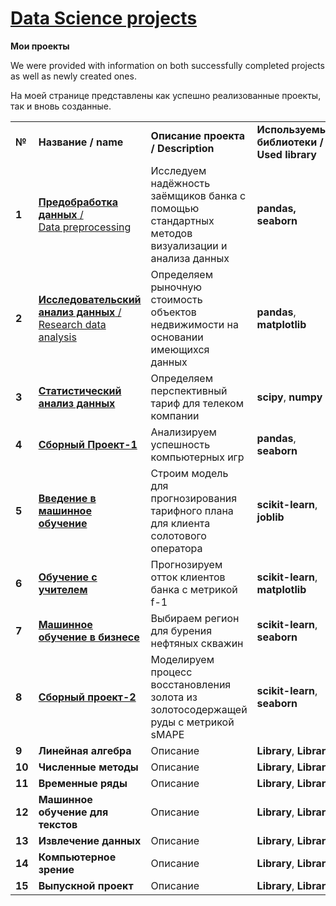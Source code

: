 <!DOCTYPE html>
<html>
 <head>
  <meta charset="utf-8">
 </head>
 <body>
<h1><a href="https://praktikum.yandex.ru/data-scientist/" target="_blank">Data Science projects</a></h1>
   
<b>Мои проекты</b><br/>
   
   <p>We were provided with information on both successfully completed projects as well as newly created ones.</p>
   <p>На моей странице представлены как успешно реализованные проекты, так и вновь созданные.</p>
   

<table>
  
<tr>
<td><b>№</b></td>
<td><b>Название / name</b></td>
<td><b>Описание проекта / Description</b></td>
<td><b>Используемые библиотеки / Used library</b></td>
</tr>
  
<tr>
<td><b>1</b></td>
<td><a href="https://github.com/tropanets/projects/1_Data_preprocessing.ipynb" target="_blank"><b>Предобработка данных</b> /</br>Data preprocessing</a></td>
<td>Исследуем надёжность заёмщиков банка с помощью стандартных методов визуализации и анализа данных</td>
<td> <b>pandas, seaborn</b></td>
</tr>

<tr>
<td><b>2</b></td>
<td><a href="https://github.com/tropanets/2_Research_data_analysis.ipynb" target="_blank"><b>Исследовательский анализ данных</b> /</br>Research data analysis</a></td>
<td>Определяем рыночную стоимость объектов недвижимости на основании имеющихся данных</td>
<td><b>pandas</b>, <b>matplotlib</b></td>
</tr>

<tr>
<td><b>3</b></td>
<td><a href="https://github.com/.ipynb" target="_blank"><b>Статистический анализ данных</b></a></td>
<td>Определяем перспективный тариф для телеком компании</td>
<td><b>scipy</b>, <b>numpy</b></td>
</tr>

<tr>
<td><b>4</b></td>
<td><a href="https://github.com/.ipynb" target="_blank"><b>Сборный Проект-1</b></a></td>
<td>Анализируем успешность компьютерных игр</td>
<td><b>pandas</b>, <b>seaborn</b></td>
</tr>

<tr>
<td><b>5</b></td>
<td><a href="https://github.com/.ipynb" target="_blank"><b>Введение в машинное обучение</b></a></td>
<td>Строим модель для прогнозирования тарифного плана для клиента солотового оператора</td>
<td><b>scikit-learn</b>, <b>joblib</b></td>
</tr>

<tr>
<td><b>6</b></td>
<td><a href="https://github.com/.ipynb" target="_blank"><b>Обучение с учителем</b></a></td>
<td>Прогнозируем отток клиентов банка с метрикой f-1</td>
<td><b>scikit-learn</b>, <b>matplotlib</b></td>
</tr>

<tr>
<td><b>7</b></td>
<td><a href="https://github.com/.ipynb" target="_blank"><b>Машинное обучение в бизнесе</b></a></td>
<td>Выбираем регион для бурения нефтяных скважин</td>
<td><b>scikit-learn</b>, <b>seaborn</b></td>
</tr>

<tr>
<td><b>8</b></td>
<td><a href="https://github.com/.ipynb" target="_blank"><b>Сборный проект-2</b></a></td>
<td>Моделируем процесс восстановления золота из золотосодержащей руды с метрикой sMAPE</td>
<td><b>scikit-learn</b>, <b>seaborn</b></td>
</tr>

<tr>
<td><b>9</b></td>
<td><b>Линейная алгебра</b></td>
<td>Описание</td>
<td><b>Library</b>, <b>Library</b></td>
</tr>

<tr>
<td><b>10</b></td>
<td><b>Численные методы</b></td>
<td>Описание</td>
<td><b>Library</b>, <b>Library</b></td>
</tr>

<tr>
<td><b>11</b></td>
<td><b>Временные ряды</b></td>
<td>Описание</td>
<td><b>Library</b>, <b>Library</b></td>
</tr>

<tr>
<td><b>12</b></td>
<td><b>Машинное обучение для текстов</b></td>
<td>Описание</td>
<td><b>Library</b>, <b>Library</b></td>
</tr>

<tr>
<td><b>13</b></td>
<td><b>Извлечение данных</b></td>
<td>Описание</td>
<td><b>Library</b>, <b>Library</b></td>
</tr>
</body>

<tr>
<td><b>14</b></td>
<td><b>Компьютерное зрение</b></td>
<td>Описание</td>
<td><b>Library</b>, <b>Library</b></td>
</tr>

<tr>
<td><b>15</b></td>
<td><b>Выпускной проект</b></td>
<td>Описание</td>
<td><b>Library</b>, <b>Library</b></td>
</tr>

</table>
